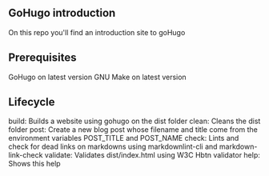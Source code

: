 ## GoHugo introduction

On this repo you'll find an introduction site to goHugo

## Prerequisites

GoHugo on latest version
GNU Make on latest version

## Lifecycle

build: Builds a website using gohugo on the dist folder
clean: Cleans the dist folder
post: Create a new blog post whose filename and title come from the environment variables POST_TITLE and POST_NAME
check: Lints and check for dead links on markdowns using markdownlint-cli and markdown-link-check
validate: Validates dist/index.html using W3C Hbtn validator
help: Shows this help
